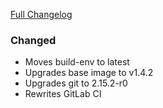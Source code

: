 [Full Changelog][changelog]

### Changed

- Moves build-env to latest
- Upgrades base image to v1.4.2
- Upgrades git to 2.15.2-r0
- Rewrites GitLab CI

[changelog]: https://github.com/hassio-addons/addon-terminal/compare/v2.4.1...v2.5.0